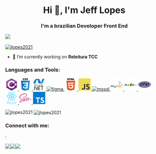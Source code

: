 
<h1 align="center">Hi 👋, I'm Jeff Lopes</h1>
<h3 align="center">I'm a brazilian Developer Front End</h3>
<img width="250px" align="rigth" src="https://blogger.googleusercontent.com/img/b/R29vZ2xl/AVvXsEiJQAyDru9uGNFQXtHis9fyeDDwvq3FZqzeVANJuD0yvevQKDRVdNwcbmIQKqNcTRfDSsqMW-aJi18CoJZ54KzmwgSfCKZEC1Scr_TTDwLpjcpNzUBQhUwoWrYt_StSUoGiNQi8zANUEsWUYSBXtCpOaLm70bWXAuJ_CxM9FmqLHq0G6SJHrxJSVTKqCQ/s320/Design%20sem%20nome%20(2).png">

<p align="left"> <a href="https://github.com/ryo-ma/github-profile-trophy"><img src="https://github-profile-trophy.vercel.app/?username=jlopes2021" alt="jlopes2021" /></a> </p>

- 🔭 I’m currently working on **Releitura TCC**

<p align="left">
</p>

<h3 align="left">Languages and Tools:</h3>
<p align="left"> <a href="https://www.w3schools.com/cs/" target="_blank" rel="noreferrer"> <img src="https://raw.githubusercontent.com/devicons/devicon/master/icons/csharp/csharp-original.svg" alt="csharp" width="40" height="40"/> </a> <a href="https://www.w3schools.com/css/" target="_blank" rel="noreferrer"> <img src="https://raw.githubusercontent.com/devicons/devicon/master/icons/css3/css3-original-wordmark.svg" alt="css3" width="40" height="40"/> </a> <a href="https://dotnet.microsoft.com/" target="_blank" rel="noreferrer"> <img src="https://raw.githubusercontent.com/devicons/devicon/master/icons/dot-net/dot-net-original-wordmark.svg" alt="dotnet" width="40" height="40"/> </a> <a href="https://www.figma.com/" target="_blank" rel="noreferrer"> <img src="https://www.vectorlogo.zone/logos/figma/figma-icon.svg" alt="figma" width="40" height="40"/> </a> <a href="https://www.w3.org/html/" target="_blank" rel="noreferrer"> <img src="https://raw.githubusercontent.com/devicons/devicon/master/icons/html5/html5-original-wordmark.svg" alt="html5" width="40" height="40"/> </a> <a href="https://developer.mozilla.org/en-US/docs/Web/JavaScript" target="_blank" rel="noreferrer"> <img src="https://raw.githubusercontent.com/devicons/devicon/master/icons/javascript/javascript-original.svg" alt="javascript" width="40" height="40"/> </a> <a href="https://www.microsoft.com/en-us/sql-server" target="_blank" rel="noreferrer"> <img src="https://www.svgrepo.com/show/303229/microsoft-sql-server-logo.svg" alt="mssql" width="40" height="40"/> </a> <a href="https://www.mysql.com/" target="_blank" rel="noreferrer"> <img src="https://raw.githubusercontent.com/devicons/devicon/master/icons/mysql/mysql-original-wordmark.svg" alt="mysql" width="40" height="40"/> </a> <a href="https://nodejs.org" target="_blank" rel="noreferrer"> <img src="https://raw.githubusercontent.com/devicons/devicon/master/icons/nodejs/nodejs-original-wordmark.svg" alt="nodejs" width="40" height="40"/> </a> <a href="https://www.php.net" target="_blank" rel="noreferrer"> <img src="https://raw.githubusercontent.com/devicons/devicon/master/icons/php/php-original.svg" alt="php" width="40" height="40"/> </a> <a href="https://reactjs.org/" target="_blank" rel="noreferrer"> <img src="https://raw.githubusercontent.com/devicons/devicon/master/icons/react/react-original-wordmark.svg" alt="react" width="40" height="40"/> </a> <a href="https://sass-lang.com" target="_blank" rel="noreferrer"> <img src="https://raw.githubusercontent.com/devicons/devicon/master/icons/sass/sass-original.svg" alt="sass" width="40" height="40"/> </a> <a href="https://www.typescriptlang.org/" target="_blank" rel="noreferrer"> <img src="https://raw.githubusercontent.com/devicons/devicon/master/icons/typescript/typescript-original.svg" alt="typescript" width="40" height="40"/> </a> </p>

<p><img align="left" src="https://github-readme-stats.vercel.app/api/top-langs?username=jlopes2021&show_icons=true&locale=en&layout=compact" alt="jlopes2021" /></p>

<p>&nbsp;<img align="center" src="https://github-readme-stats.vercel.app/api?username=jlopes2021&show_icons=true&locale=en" alt="jlopes2021" /></p>
        

          
### <h3 align="left">Connect with me:</h3>
:

<div>

<a href="https://instagram.com/_jeff.colodedeus" target="_blank"><img src="https://img.shields.io/badge/-Instagram-%23E4405F?style=for-the-badge&logo=instagram&logoColor=white" target="_blank"></a><a href = "mailto:jeffinho.je8@gmail.com"><img src="https://img.shields.io/badge/Gmail-D14836?style=for-the-badge&logo=gmail&logoColor=white" target="_blank"></a><a href="https://www.linkedin.com/in/jefferson-lopes-b87605191" target="_blank"><img src="https://img.shields.io/badge/-LinkedIn-%230077B5?style=for-the-badge&logo=linkedin&logoColor=white" target="_blank"></a>   
</div>
